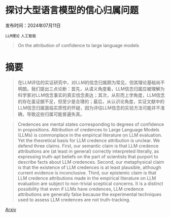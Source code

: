 # 探讨大型语言模型的信心归属问题

发布时间：2024年07月11日

`LLM理论` `人工智能`

> On the attribution of confidence to large language models

# 摘要

> 在LLM评估的实证研究中，对LLM的信念归属颇为常见，但其理论基础尚不明朗。我们提出三点论断：首先，从语义角度看，LLM信念归属应被理解为科学家对LLM信念事实的真实信念表达；其次，从形而上学角度，LLM信念的存在虽证据不足，但至少是合理的；最后，从认识论角度，实证文献中的LLM信念归属面临实质性的怀疑，因为评估LLM信念的实验方法可能并不准确，导致这些归属可能普遍失真。

> Credences are mental states corresponding to degrees of confidence in propositions. Attribution of credences to Large Language Models (LLMs) is commonplace in the empirical literature on LLM evaluation. Yet the theoretical basis for LLM credence attribution is unclear. We defend three claims. First, our semantic claim is that LLM credence attributions are (at least in general) correctly interpreted literally, as expressing truth-apt beliefs on the part of scientists that purport to describe facts about LLM credences. Second, our metaphysical claim is that the existence of LLM credences is at least plausible, although current evidence is inconclusive. Third, our epistemic claim is that LLM credence attributions made in the empirical literature on LLM evaluation are subject to non-trivial sceptical concerns. It is a distinct possibility that even if LLMs have credences, LLM credence attributions are generally false because the experimental techniques used to assess LLM credences are not truth-tracking.

[Arxiv](https://arxiv.org/abs/2407.08388)